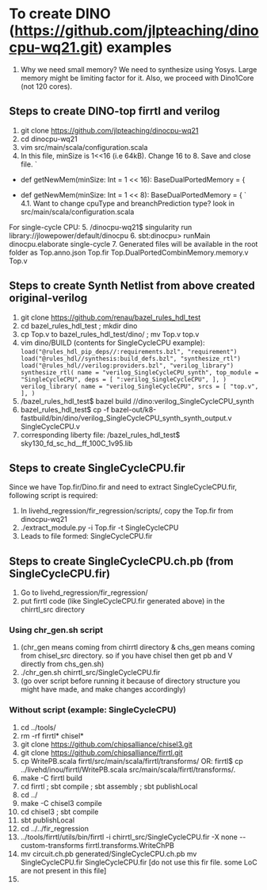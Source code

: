 # To create DINO (https://github.com/jlpteaching/dinocpu-wq21.git) examples

1. Why we need small memory?
   We need to synthesize using Yosys. Large memory might be limiting factor for
   it. Also, we proceed with Dino1Core (not 120 cores).

## Steps to create DINO-top firrtl and verilog  

1. git clone https://github.com/jlpteaching/dinocpu-wq21
2. cd dinocpu-wq21
3. vim src/main/scala/configuration.scala
4. In this file, minSize is 1<<16 (i.e 64kB). Change 16 to 8. Save and close file.
`
-  def getNewMem(minSize: Int = 1 << 16): BaseDualPortedMemory = {
+  def getNewMem(minSize: Int = 1 << 8): BaseDualPortedMemory = { 
`
  4.1. Want to change cpuType and breanchPrediction type? look in
  src/main/scala/configuration.scala


For single-cycle CPU:
5. /dinocpu-wq21$ singularity run library://jlowepower/default/dinocpu
6. sbt:dinocpu> runMain dinocpu.elaborate single-cycle
7. Generated files will be available in the root folder as
   Top.anno.json                        Top.fir
   Top.DualPortedCombinMemory.memory.v  Top.v

## Steps to create Synth Netlist from above created original-verilog

1. git clone https://github.com/renau/bazel_rules_hdl_test 
2. cd bazel_rules_hdl_test ; mkdir dino
3. cp Top.v to bazel_rules_hdl_test/dino/ ;  mv Top.v top.v
4. vim dino/BUILD (contents for SingleCycleCPU example):
`
load("@rules_hdl_pip_deps//:requirements.bzl", "requirement")
load("@rules_hdl//synthesis:build_defs.bzl", "synthesize_rtl")
load("@rules_hdl//verilog:providers.bzl", "verilog_library")
synthesize_rtl(
    name = "verilog_SingleCycleCPU_synth",
    top_module = "SingleCycleCPU",
    deps = [
        ":verilog_SingleCycleCPU",
    ],
)
verilog_library(
    name = "verilog_SingleCycleCPU",
    srcs = [
        "top.v",
    ],
)
`
5. /bazel_rules_hdl_test$ bazel build //dino:verilog_SingleCycleCPU_synth
6. bazel_rules_hdl_test$ cp -f bazel-out/k8-fastbuild/bin/dino/verilog_SingleCycleCPU_synth_synth_output.v SingleCycleCPU.v
7. corresponding liberty file: /bazel_rules_hdl_test$ sky130_fd_sc_hd__ff_100C_1v95.lib

## Steps to create SingleCycleCPU.fir

Since we have Top.fir/Dino.fir and need to extract SingleCycleCPU.fir, following
script is required:

1. In livehd_regression/fir_regression/scripts/, copy the Top.fir from dinocpu-wq21 
2. ./extract_module.py -i Top.fir -t SingleCycleCPU
3. Leads to file formed: SingleCycleCPU.fir

## Steps to create SingleCycleCPU.ch.pb (from SingleCycleCPU.fir)

1. Go to livehd_regression/fir_regression/
2. put firrtl code (like SingleCycleCPU.fir generated above) in the chirrtl_src directory 

### Using chr_gen.sh script

1. (chr_gen means coming from chirrtl directory & chs_gen means coming from chisel_src directory. so if you have chisel then get pb and V directly from chs_gen.sh)
2. ./chr_gen.sh chirrtl_src/SingleCycleCPU.fir
3. (go over script before running it because of directory structure you might
   have made, and make changes accordingly) 

### Without script (example: SingleCycleCPU)

1.  cd ../tools/
2.  rm -rf firrtl* chisel*
3.  git clone https://github.com/chipsalliance/chisel3.git
4.  git clone https://github.com/chipsalliance/firrtl.git
5.  cp WritePB.scala firrtl/src/main/scala/firrtl/transforms/
    OR: firrtl$ cp ../livehd/inou/firrtl/WritePB.scala src/main/scala/firrtl/transforms/.
6.  make -C firrtl build
7.  cd firrtl    ; sbt compile ; sbt assembly    ; sbt publishLocal
8.  cd ../ 
9.  make -C chisel3 compile
10. cd chisel3 ; sbt compile
11. sbt publishLocal       
12. cd ../../fir_regression
13. ../tools/firrtl/utils/bin/firrtl -i chirrtl_src/SingleCycleCPU.fir -X none --custom-transforms firrtl.transforms.WriteChPB
14. mv circuit.ch.pb generated/SingleCycleCPU.ch.pb
    mv SingleCycleCPU.fir  SingleCycleCPU.fir [do not use this fir file. some LoC are not present in this file]
15. 
